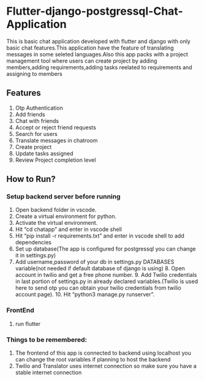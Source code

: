 # Flutter-django-postgressql-Chat-Application

This is basic chat application developed with flutter and django with only basic chat features.This application have the feature of translating messages in some seleted languages.Also this app packs with a project management tool where users can create project by adding members,adding requirements,adding tasks reelated to requirements and assigning to members
## Features
1. Otp Authentication
2. Add friends 
3. Chat with friends
4. Accept or reject friend requests
5. Search for users
6. Translate messages in chatroom
7. Create project
8. Update tasks assigned
9. Review Project completion level


## How to Run?

### Setup backend server before running
1. Open backend folder in vscode.
2. Create a virtual environment for python.
3. Activate the virtual environment.
4. Hit “cd chatapp” and enter in vscode shell
5. Hit “pip install -r requirements.txt” and enter in vscode shell to add dependencies
6. Set up database(The app is configured for postgressql you can change it in settings.py)
7. Add username,password of your db in settings.py DATABASES variable(not needed if default database of django is using)
    8. Open account in twilio and get a free phone number.
    9. Add Twilio credentials in last portion of settings.py in already declared variables.(Twilio is used here to send otp you can obtain your twilio credentials from twilio account page).
    10. Hit “python3 manage.py runserver”.
### FrontEnd
1. run flutter

### Things to be remembered:

1. The frontend of this app is connected to backend using localhost you can change the root variables if planning to host the backend
2. Twilio and Translator uses internet connection so make sure you have a stable internet connection


       
